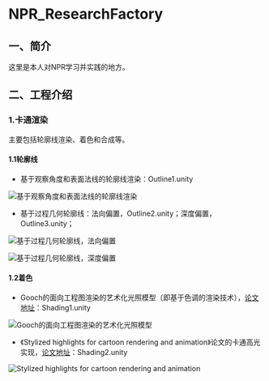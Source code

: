 # NPR_ResearchFactory

## 一、简介

这里是本人对NPR学习并实践的地方。

## 二、工程介绍

### 1.卡通渲染

主要包括轮廓线渲染、着色和合成等。

#### 1.1轮廓线

- 基于观察角度和表面法线的轮廓线渲染：Outline1.unity

![基于观察角度和表面法线的轮廓线渲染](https://github.com/hahahuahai/NPR_Researchlab/blob/master/images/Outline1.png)

- 基于过程几何轮廓线：法向偏置，Outline2.unity；深度偏置，Outline3.unity；

![基于过程几何轮廓线，法向偏置](https://github.com/hahahuahai/NPR_Researchlab/blob/master/images/Outline2.png)

![基于过程几何轮廓线，深度偏置](https://github.com/hahahuahai/NPR_Researchlab/blob/master/images/Outline3.png)

#### 1.2着色

- Gooch的面向工程图渲染的艺术化光照模型（即基于色调的渲染技术），[论文地址](https://dl.acm.org/doi/abs/10.1145/280814.280950)：Shading1.unity

![Gooch的面向工程图渲染的艺术化光照模型](https://github.com/hahahuahai/NPR_Researchlab/blob/master/images/Shading1.png)

- 《Stylized highlights for cartoon rendering and animation》论文的卡通高光实现，[论文地址](http://citeseerx.ist.psu.edu/viewdoc/download?doi=10.1.1.218.6114&rep=rep1&type=pdf)：Shading2.unity

![Stylized highlights for cartoon rendering and animation](https://github.com/hahahuahai/NPR_Researchlab/blob/master/images/Shading2.png)

